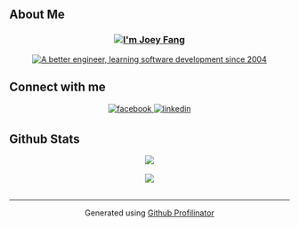 ## About Me

### <div align="center"><a href="https://josudoey.github.io/docs/aboutMe"><img src="https://readme-typing-svg.demolab.com?font=Fira+Code&duration=1&weight=700&size=24&pause=1000&color=F75C7E&center=true&vCenter=true&repeat=false&width=435&lines=I+am+Joey+Fang" alt="I'm Joey Fang" /></a></div>

<div align="center"><a href="https://josudoey.github.io/docs/aboutMe"><img src="https://readme-typing-svg.demolab.com?font=Fira+Code&duration=10000&pause=5000&color=93374B&center=true&vCenter=true&width=800&lines=A+better+engineer%2C+learning+software+development+since+2004+%F0%9F%9A%80" alt="A better engineer, learning software development since 2004" /></a></div>  

## Connect with me  
<div align="center">
<a href="https://www.facebook.com/josudoey" target="_blank">
<img src=https://img.shields.io/badge/facebook-%232E87FB.svg?&style=for-the-badge&logo=facebook&logoColor=white alt=facebook style="margin-bottom: 5px;" />
</a>  
<a href="https://linkedin.com/in/josudoey" target="_blank">
<img src=https://img.shields.io/badge/linkedin-%231E77B5.svg?&style=for-the-badge&logo=linkedin&logoColor=white alt=linkedin style="margin-bottom: 5px;" />
</a>
</div>  

## Github Stats  
<div align="center"><img src="https://github-readme-stats.vercel.app/api?username=josudoey&show_icons=true&count_private=true&hide_border=true" align="center" /></div>  

<br/>  


<div align="center">
<img src="https://komarev.com/ghpvc/?username=josudoey&&style=flat-square" align="center" />
</div>  
  

<br/>  

----
<div align="center">Generated using <a href="https://profilinator.rishav.dev/" target="_blank">Github Profilinator</a></div>